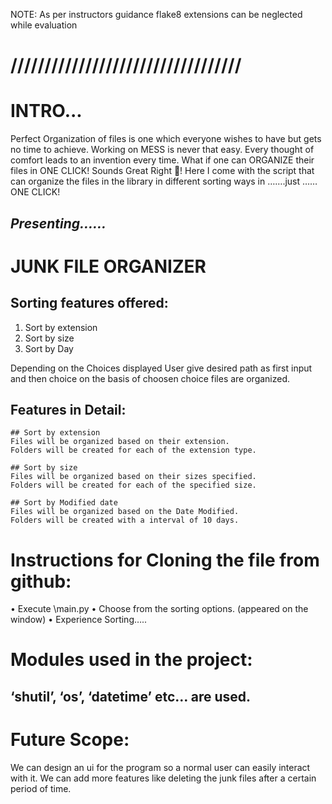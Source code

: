 NOTE:
As per instructors guidance flake8 extensions can be neglected while evaluation 


# //////////////////////////////////
# INTRO...
Perfect Organization of files is one which everyone wishes to have but gets no time to achieve. Working on MESS is never that easy. Every thought of comfort leads to an invention every time.
What if one can ORGANIZE their files in ONE CLICK! Sounds Great Right !
Here I come with the script that can organize the files in the library in different sorting ways in …….just …… ONE CLICK!

## *Presenting……*
# 

# JUNK FILE ORGANIZER
## Sorting features offered:
1.	Sort by extension
2.	Sort by size
3.	Sort by Day

Depending on the Choices displayed User give desired path as first input and then choice on the basis of choosen choice files are organized.

## Features in Detail:
	## Sort by extension
	Files will be organized based on their extension.
	Folders will be created for each of the extension type.
	
    ## Sort by size
	Files will be organized based on their sizes specified.    
	Folders will be created for each of the specified size.

    ## Sort by Modified date
    Files will be organized based on the Date Modified.
    Folders will be created with a interval of 10 days.   


# Instructions for Cloning the file from github:
•	Execute \main.py
•	Choose from the sorting options. (appeared on the window)
•	Experience Sorting…..

# Modules used in the project:
## ‘shutil’, ‘os’, ‘datetime’ etc… are used.


# Future Scope:

We can design an ui for the program so a normal user can easily interact with it. We can add more features like deleting the junk files after a certain period of time.
 